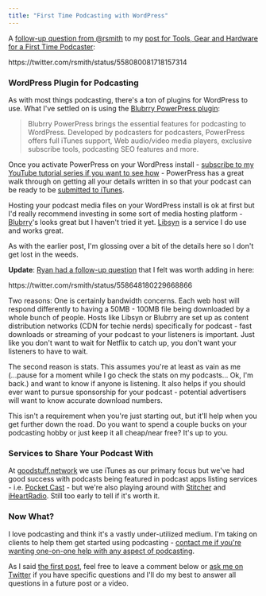 ```yaml
---
title: "First Time Podcasting with WordPress"
---
```

<p>A <a href="https://twitter.com/rsmith/status/558080081718157314">follow-up question from @rsmith</a> to my <a href="https://chrisenns.com/2015/01/tools-gear-and-hardware-for-a-first-time-podcaster/">post for Tools, Gear and Hardware for a First Time Podcaster</a>:</p>
<p>https://twitter.com/rsmith/status/558080081718157314</p>
<h3>WordPress Plugin for Podcasting</h3>
<p>As with most things podcasting, there's a ton of plugins for WordPress to use. What I've settled on is using the <a href="https://wordpress.org/extend/plugins/powerpress/">Blubrry PowerPress plugin</a>:</p>
<blockquote><p>
  Blubrry PowerPress brings the essential features for podcasting to WordPress. Developed by podcasters for podcasters, PowerPress offers full iTunes support, Web audio/video media players, exclusive subscribe tools, podcasting SEO features and more.
</p></blockquote>
<p>Once you activate PowerPress on your WordPress install - <a href="https://youtu.be/_dQr69-dkbU?list=PL5WkkylZGJ0ux8Uu-zS9wLmoP4U00QVCR">subscribe to my YouTube tutorial series if you want to see how</a> - PowerPress has a great walk through on getting all your details written in so that your podcast can be ready to be <a href="https://phobos.apple.com/WebObjects/MZFinance.woa/wa/publishPodcast">submitted to iTunes</a>.</p>
<p>Hosting your podcast media files on your WordPress install is ok at first but I'd really recommend investing in some sort of media hosting platform - <a href="https://create.blubrry.com/resources/podcast-media-hosting/">Blubrry</a>'s looks great but I haven't tried it yet. <a href="https://www.libsyn.com">Libsyn</a> is a service I do use and works great.</p>
<p>As with the earlier post, I'm glossing over a bit of the details here so I don't get lost in the weeds.</p>
<p><strong>Update</strong>: <a href="https://twitter.com/rsmith/status/558648180229668866">Ryan had a follow-up question</a> that I felt was worth adding in here:</p>
<p>https://twitter.com/rsmith/status/558648180229668866</p>
<p>Two reasons: One is certainly bandwidth concerns. Each web host will respond differently to having a 50MB - 100MB file being downloaded by a whole bunch of people. Hosts like Libsyn or Blubrry are set up as content distribution networks (CDN for techie nerds) specifically for podcast - fast downloads or streaming of your podcast to your listeners is important. Just like you don't want to wait for Netflix to catch up, you don't want your listeners to have to wait.</p>
<p>The second reason is stats. This assumes you're at least as vain as me (...pause for a moment while I go check the stats on my podcasts... Ok, I'm back.) and want to know if anyone is listening. It also helps if you should ever want to pursue sponsorship for your podcast - potential advertisers will want to know accurate download numbers.</p>
<p>This isn't a requirement when you're just starting out, but it'll help when you get further down the road. Do you want to spend a couple bucks on your podcasting hobby or just keep it all cheap/near free? It's up to you.</p>
<h3>Services to Share Your Podcast With</h3>
<p>At <a href="https://goodstuff.network">goodstuff.network</a> we use iTunes as our primary focus but we've had good success with podcasts being featured in podcast apps listing services - i.e. <a href="https://play.pocketcasts.com">Pocket Cast</a> - but we're also playing around with <a href="https://www.stitcher.com">Stitcher</a> and <a href="https://www.iheart.com">iHeartRadio</a>. Still too early to tell if it's worth it.</p>
<h3>Now What?</h3>
<p>I love podcasting and think it's a vastly under-utilized medium. I'm taking on clients to help them get started using podcasting - <a href="https://www.lemonproductions.ca/contact/">contact me if you're wanting one-on-one help with any aspect of podcasting</a>.</p>
<p>As I said <a href="https://chrisenns.com/2015/01/tools-gear-and-hardware-for-a-first-time-podcaster/">the first post</a>, feel free to leave a comment below or <a href="https://www.twitter.com/ichris">ask me on Twitter</a> if you have specific questions and I'll do my best to answer all questions in a future post or a video.</p>
